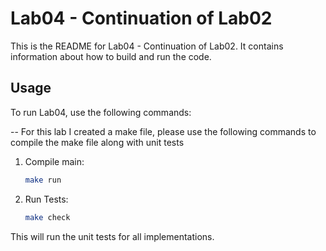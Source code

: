 # Lab04 - Continuation of Lab02

This is the README for Lab04 - Continuation of Lab02. It contains information about how to build and run the code.

## Usage

To run Lab04, use the following commands:

-- For this lab I created a make file, please use the following commands to compile the make file along with unit tests

1. Compile main:

    ```bash
    make run
    ```

2. Run Tests:

    ```bash
    make check
    ```

This will run the unit tests for all implementations.
